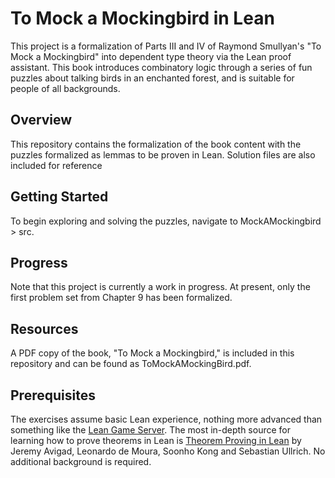 # To Mock a Mockingbird in Lean
This project is a formalization of Parts III and IV of Raymond Smullyan's "To Mock a Mockingbird" into dependent type theory via the Lean proof assistant. This book introduces combinatory logic through a series of fun puzzles about talking birds in an enchanted forest, and is suitable for people of all backgrounds.

## Overview 
This repository contains the formalization of the book content with the puzzles formalized as lemmas to be proven in Lean. Solution files are also included for reference

## Getting Started 
To begin exploring and solving the puzzles, navigate to MockAMockingbird > src.

## Progress 
Note that this project is currently a work in progress. At present, only the first problem set from Chapter 9 has been formalized.

## Resources 
A PDF copy of the book, "To Mock a Mockingbird," is included in this repository and can be found as ToMockAMockingBird.pdf.

## Prerequisites
The exercises assume basic Lean experience, nothing more advanced than something like the [Lean Game Server](https://adam.math.hhu.de/). The most in-depth source for learning how to prove theorems in Lean is [Theorem Proving in Lean](https://leanprover.github.io/theorem_proving_in_lean4/title_page.html) by Jeremy Avigad, Leonardo de Moura, Soonho Kong and Sebastian Ullrich. No additional background is required.
